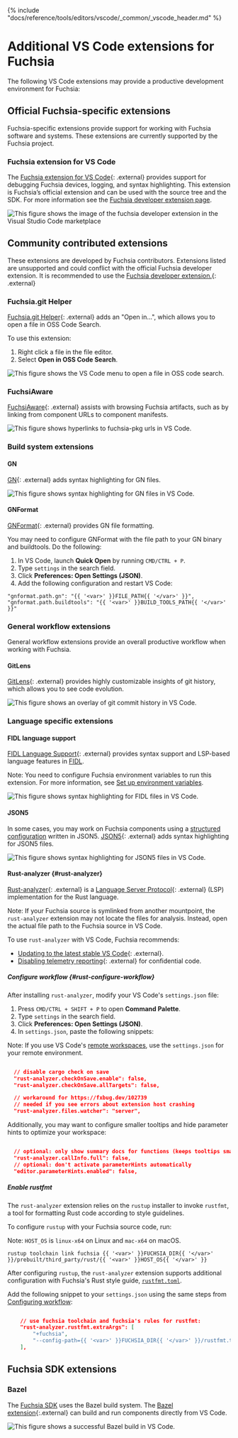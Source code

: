 {% include "docs/reference/tools/editors/vscode/_common/_vscode_header.md" %}

# Additional VS Code extensions for Fuchsia

The following VS Code extensions may provide a productive development environment
for Fuchsia:

## Official Fuchsia-specific extensions

Fuchsia-specific extensions provide support for working with Fuchsia software
and systems. These extensions are currently supported by the Fuchsia project.

### Fuchsia extension for VS Code

The [Fuchsia extension for VS Code][extension-link]{: .external} provides support for debugging
Fuchsia devices, logging, and syntax highlighting. This extension is Fuchsia’s official extension
and can be used with the source tree and the SDK. For more information see the
[Fuchsia developer extension page][extension-install].

<img class="vscode-image vscode-image-center"
     alt="This figure shows the image of the fuchsia developer extension in the Visual Studio Code marketplace"
     src="images/extensions/extension-page.png">

## Community contributed extensions

These extensions are developed by Fuchsia contributors. Extensions listed are unsupported
and could conflict with the official Fuchsia developer extension. It is recommended to use
the [Fuchsia developer extension.][extension-link]{: .external}

### Fuchsia.git Helper

[Fuchsia.git Helper](https://marketplace.visualstudio.com/items?itemName=jwing.fuchsia-git-helper){: .external}
adds an "Open in...", which allows you to open a file in OSS Code Search.

To use this extension:

1. Right click a file in the file editor.
1. Select **Open in OSS Code Search**.

<img class="vscode-image vscode-image-center"
     alt="This figure shows the VS Code menu to open a file in OSS code search."
     src="images/extensions/fuchsia-git-helper.png"/>

### FuchsiAware

[FuchsiAware](https://marketplace.visualstudio.com/items?itemName=RichKadel.fuchsiaware){: .external}
assists with browsing Fuchsia artifacts, such as by linking from component URLs to component manifests.

<img class="vscode-image vscode-image-center"
     alt="This figure shows hyperlinks to fuchsia-pkg urls in VS Code."
     src="images/extensions/fuchsiaware.png"/>

### Build system extensions

#### GN

[GN](https://marketplace.visualstudio.com/items?itemName=npclaudiu.vscode-gn){: .external}
adds syntax highlighting for GN files.

<img class="vscode-image vscode-image-center"
     alt="This figure shows syntax highlighting for GN files in VS Code."
     src="images/extensions/gn.png"/>

#### GNFormat

[GNFormat](https://marketplace.visualstudio.com/items?itemName=persidskiy.vscode-gnformat){: .external}
provides GN file formatting.

You may need to configure GNFormat with the file path to your GN binary and buildtools.
Do the following:

1. In VS Code, launch **Quick Open** by running `CMD/CTRL + P`.
1. Type `settings` in the search field.
1. Click **Preferences: Open Settings (JSON)**.
1. Add the following configuration and restart VS Code:

```json5
"gnformat.path.gn": "{{ '<var>' }}FILE_PATH{{ '</var>' }}",
"gnformat.path.buildtools": "{{ '<var>' }}BUILD_TOOLS_PATH{{ '</var>' }}"
```

### General workflow extensions

General workflow extensions provide an overall productive workflow when working with Fuchsia.

#### GitLens

[GitLens](https://marketplace.visualstudio.com/items?itemName=eamodio.gitlens){: .external}
provides highly customizable insights of git history, which allows you to see code evolution.

<img class="vscode-image vscode-image-center"
     alt="This figure shows an overlay of git commit history in VS Code."
     src="images/extensions/gitlens.png"/>

### Language specific extensions

#### FIDL language support

[FIDL Language Support](https://marketplace.visualstudio.com/items?itemName=fuchsia-authors.language-fidl){: .external}
provides syntax support and LSP-based language features in [FIDL][fidl].

Note: You need to configure Fuchsia environment variables to run this extension. For more information, see [Set up environment variables][set-up-env].

<img class="vscode-image vscode-image-center"
     alt="This figure shows syntax highlighting for FIDL files in VS Code."
     src="images/extensions/fidl-pack.png"/>

#### JSON5

In some cases, you may work on Fuchsia components using a
[structured configuration][structured-config-json5] written in JSON5.
[JSON5](https://marketplace.visualstudio.com/items?itemName=mrmlnc.vscode-json5){: .external}
adds syntax highlighting for JSON5 files.

<img class="vscode-image vscode-image-center"
     alt="This figure shows syntax highlighting for JSON5 files in VS Code."
     src="images/extensions/json5.png"/>

#### Rust-analyzer {#rust-analyzer}

[Rust-analyzer](https://marketplace.visualstudio.com/items?itemName=matklad.rust-analyzer){: .external}
is a [Language Server Protocol][lsp-definition]{: .external} (LSP)
implementation for the Rust language.

Note: If your Fuchsia source is symlinked from another mountpoint, the
`rust-analyzer` extension may not locate the files for analysis.
Instead, open the actual file path to the Fuchsia source in VS Code.

To use `rust-analyzer` with VS Code, Fuchsia recommends:

* [Updating to the latest stable VS Code][vscode-update]{: .external}.
* [Disabling telemetry reporting][vscode-disable-telemetry]{: .external} for confidential code.

##### Configure workflow {#rust-configure-workflow}

After installing `rust-analyzer`, modify your
VS Code's `settings.json` file:

1. Press `CMD/CTRL + SHIFT + P` to open **Command Palette**.
1. Type `settings` in the search field.
1. Click **Preferences: Open Settings (JSON)**.
1. In `settings.json`, paste the following snippets:

Note: If you use VS Code's [remote workspaces][vscode-remote-workspaces], use the `settings.json`
for your remote environment.

```json

  // disable cargo check on save
  "rust-analyzer.checkOnSave.enable": false,
  "rust-analyzer.checkOnSave.allTargets": false,

  // workaround for https://fxbug.dev/102739
  // needed if you see errors about extension host crashing
  "rust-analyzer.files.watcher": "server",
```

Additionally, you may want to configure smaller tooltips and hide parameter hints to optimize your
workspace:

```json

  // optional: only show summary docs for functions (keeps tooltips small)
  "rust-analyzer.callInfo.full": false,
  // optional: don't activate parameterHints automatically
  "editor.parameterHints.enabled": false,

```

##### Enable rustfmt

The `rust-analyzer` extension relies on the `rustup` installer to invoke `rustfmt`,
a tool for formatting Rust code according to style guidelines.

To configure `rustup` with your Fuchsia source code, run:

Note: `HOST_OS` is `linux-x64` on Linux and `mac-x64` on macOS.

```posix-terminal
rustup toolchain link fuchsia {{ '<var>' }}FUCHSIA_DIR{{ '</var>' }}/prebuilt/third_party/rust/{{ '<var>' }}HOST_OS{{ '</var>' }}
```

After configuring `rustup`, the `rust-analyzer` extension supports additional configuration
with Fuchsia's Rust style guide, [`rustfmt.toml`](/rustfmt.toml).

Add the following snippet to your `settings.json` using the same steps
from [Configuring workflow](#rust-configure-workflow):

```json

    // use fuchsia toolchain and fuchsia's rules for rustfmt:
    "rust-analyzer.rustfmt.extraArgs": [
        "+fuchsia",
        "--config-path={{ '<var>' }}FUCHSIA_DIR{{ '</var>' }}/rustfmt.toml"
    ],

```

## Fuchsia SDK extensions

### Bazel

The [Fuchsia SDK][sdk-get-started] uses the Bazel build system. The
[Bazel extension][bazel-vscode-ext]{:.external} can build and run components
directly from VS Code.

<img class="vscode-image vscode-image-center"
     alt="This figure shows a successful Bazel build in VS Code."
     src="images/extensions/bazel-ext.png"/>

<!-- Reference links -->

[set-up-env]: /docs/get-started/get_fuchsia_source.md#set-up-environment-variables
[fidl]: /docs/development/languages/fidl/README.md
[vscode-update]:  https://vscode-docs.readthedocs.io/en/stable/supporting/howtoupdate/
[vscode-disable-telemetry]: https://code.visualstudio.com/docs/getstarted/telemetry#_disable-telemetry-reporting
[lsp-definition]: https://microsoft.github.io/language-server-protocol/
[vscode-remote-workspaces]: /docs/reference/tools/editors/vscode/remote-workspaces.md
[extension-install]: /docs/reference/tools/editors/vscode/fuchsia-ext-install.md
[extension-link]: https://marketplace.visualstudio.com/items?itemName=fuchsia-authors.vscode-fuchsia
[structured-config-json5]: /docs/development/components/configuration/structured_config.md
[bazel-vscode-ext]: https://marketplace.visualstudio.com/items?itemName=BazelBuild.vscode-bazel
[sdk-get-started]: /docs/get-started/sdk/index.md?ide=vscode
